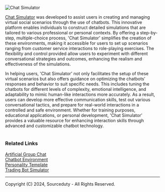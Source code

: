 ![Chat Simulator](https://github.com/sourceduty/Chat_Simulator/assets/123030236/0e35b812-a4aa-4834-a534-2c6f70321676)

[Chat Simulator](https://chat.openai.com/g/g-pVviDoA7V-chat-simulator) was developed to assist users in creating and managing virtual social scenarios through the use of chatbots. This innovative platform enables individuals to construct detailed simulations that are tailored to various professional or personal contexts. By offering a step-by-step, multiple-choice process, 'Chat Simulator' simplifies the creation of these environments, making it accessible for users to set up scenarios ranging from customer service interactions to role-playing exercises. The flexibility and control provided allow users to experiment with different conversational strategies and outcomes, enhancing the realism and effectiveness of the simulations.

In helping users, 'Chat Simulator' not only facilitates the setup of these virtual scenarios but also offers guidance on optimizing the chatbots’ responses and behavior to suit specific needs. This includes tuning the chatbots for different levels of complexity, emotional intelligence, and adaptability to mimic human-like interactions more accurately. As a result, users can develop more effective communication skills, test out various conversational tactics, and prepare for real-world interactions in a controlled and safe environment. Whether for training purposes, educational applications, or personal development, 'Chat Simulator' provides a valuable resource for enhancing interaction skills through advanced and customizable chatbot technology.

#
### Related Links

[Artificial Group Chat](https://github.com/sourceduty/Artificial_Group_Chat)
<br>
[Chatbot Environment](https://github.com/sourceduty/Chatbot_Environment)
<br>
[Personality Template](https://chat.openai.com/g/g-SjVEuD3eZ-personality-template)
<br>
[Trading Bot Simulator](https://chat.openai.com/g/g-OCgWKt0lF-trading-bot-simulator)

***
Copyright (C) 2024, Sourceduty - All Rights Reserved.
